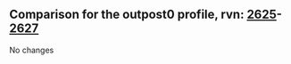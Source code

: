 ## Comparison for the outpost0 profile, rvn: [2625](https://github.com/PRO100KatYT/FortniteProfileRevisions/tree/main/profiles/outpost0/2625%20outpost0.json)-[2627](https://github.com/PRO100KatYT/FortniteProfileRevisions/tree/main/profiles/outpost0/2627%20outpost0.json)

No changes
